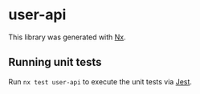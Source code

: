 # user-api

This library was generated with [Nx](https://nx.dev).

## Running unit tests

Run `nx test user-api` to execute the unit tests via [Jest](https://jestjs.io).
